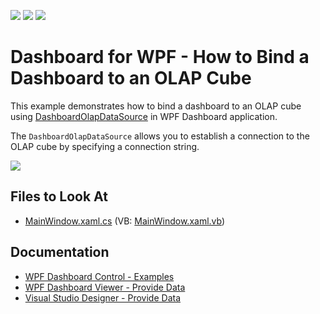 <!-- default badges list -->
![](https://img.shields.io/endpoint?url=https://codecentral.devexpress.com/api/v1/VersionRange/137495781/22.2.2%2B)
[![](https://img.shields.io/badge/Open_in_DevExpress_Support_Center-FF7200?style=flat-square&logo=DevExpress&logoColor=white)](https://supportcenter.devexpress.com/ticket/details/T830572)
[![](https://img.shields.io/badge/📖_How_to_use_DevExpress_Examples-e9f6fc?style=flat-square)](https://docs.devexpress.com/GeneralInformation/403183)
<!-- default badges end -->

# Dashboard for WPF - How to Bind a Dashboard to an OLAP Cube

This example demonstrates how to bind a dashboard to an OLAP cube using [DashboardOlapDataSource](
https://docs.devexpress.com/Dashboard/DevExpress.DashboardCommon.DashboardOlapDataSource) in WPF Dashboard 
application.

The `DashboardOlapDataSource` allows you to establish a connection to the OLAP cube by specifying a connection string.

![](./images/wpfdashboard-olapdataprovider.png)

<!-- default file list -->
## Files to Look At

* [MainWindow.xaml.cs](./CS/WpfDashboard_OlapDataProvider/MainWindow.xaml.cs) (VB: [MainWindow.xaml.vb](./VB/WpfDashboard_OlapDataProvider/MainWindow.xaml.vb))
<!-- default file list end -->
## Documentation
- [WPF Dashboard Control - Examples](https://docs.devexpress.com/Dashboard/400068/examples/wpf-control-examples)
- [WPF Dashboard Viewer - Provide Data](https://docs.devexpress.com/Dashboard/119901/wpf-viewer/providing-data)
- [Visual Studio Designer - Provide Data](https://docs.devexpress.com/Dashboard/18295/wpf-viewer/create-dashboards-in-the-visual-studio-designer/provide-data)
